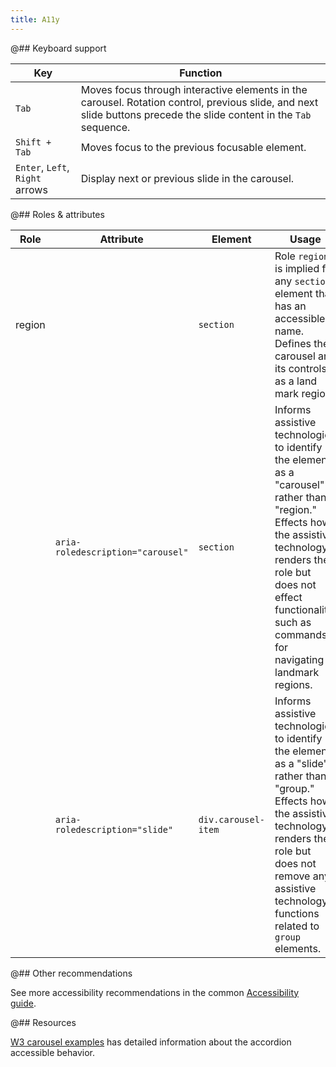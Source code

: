 ```yaml
---
title: A11y
---
```


@## Keyboard support

| Key                             | Function                                                                                                                                                            |
| ------------------------------- | ------------------------------------------------------------------------------------------------------------------------------------------------------------------- |
| `Tab`                           | Moves focus through interactive elements in the carousel. Rotation control, previous slide, and next slide buttons precede the slide content in the `Tab` sequence. |
| `Shift + Tab`                   | Moves focus to the previous focusable element.                                                                                                                      |
| `Enter`, `Left`, `Right` arrows | Display next or previous slide in the carousel.                                                                                                                     |

@## Roles & attributes

| Role   | Attribute                         | Element             | Usage                                                                                                                                                                                                                                        |
| ------ | --------------------------------- | ------------------- | -------------------------------------------------------------------------------------------------------------------------------------------------------------------------------------------------------------------------------------------- |
| region |                                   | `section`           | Role `region` is implied for any `section` element that has an accessible name. Defines the carousel and its controls as a land mark region.                                                                                                 |
|        | `aria-roledescription="carousel"` | `section`           | Informs assistive technologies to identify the element as a "carousel" rather than a "region." Effects how the assistive technology renders the role but does not effect functionality, such as commands for navigating to landmark regions. |
|        | `aria-roledescription="slide"`    | `div.carousel-item` | Informs assistive technologies to identify the element as a "slide" rather than a "group." Effects how the assistive technology renders the role but does not remove any assistive technology functions related to `group` elements.         |

@## Other recommendations

See more accessibility recommendations in the common [Accessibility guide](/core-principles/a11y/).

@## Resources

[W3 carousel examples](https://www.w3.org/TR/wai-aria-practices/examples/carousel/carousel-1.html) has detailed information about the accordion accessible behavior.
